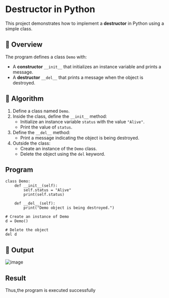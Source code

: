 # Destructor in Python

This project demonstrates how to implement a **destructor** in Python using a simple class.

## 🚀 Overview

The program defines a class `Demo` with:

- A **constructor** `__init__` that initializes an instance variable and prints a message.
- A **destructor** `__del__` that prints a message when the object is destroyed.

## 🧠 Algorithm

1. Define a class named `Demo`.
2. Inside the class, define the `__init__` method:
   - Initialize an instance variable `status` with the value `"Alive"`.
   - Print the value of `status`.
3. Define the `__del__` method:
   - Print a message indicating the object is being destroyed.
4. Outside the class:
   - Create an instance of the `Demo` class.
   - Delete the object using the `del` keyword.
## Program
```
class Demo:
    def __init__(self):
        self.status = "Alive"
        print(self.status)

    def __del__(self):
        print("Demo object is being destroyed.")

# Create an instance of Demo
d = Demo()

# Delete the object
del d
```

## 🧪 Output
![image](https://github.com/user-attachments/assets/8ec63ed8-6a5b-41f6-b9ca-f40f494d9616)

## Result
Thus,the program is executed successfully
